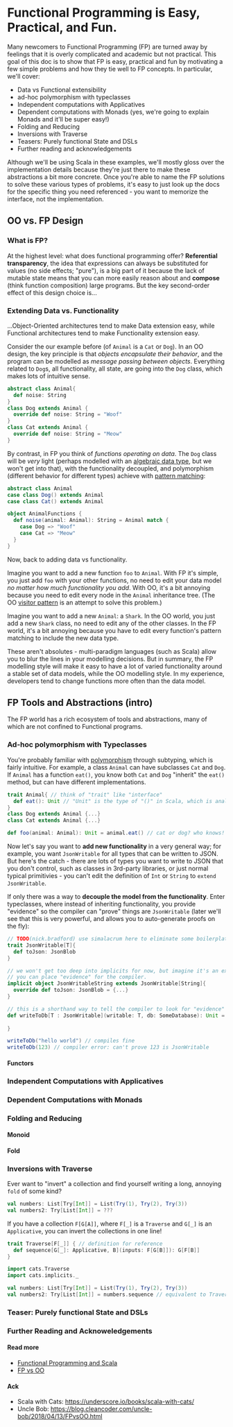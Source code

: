 # Functional Programming is Easy, Practical, and Fun.

Many newcomers to Functional Programming (FP) are turned away by feelings that it is overly complicated and academic but not practical. This goal of this doc is to show that FP is easy, practical and fun by motivating a few simple problems and how they tie well to FP concepts. In particular, we'll cover:

* Data vs Functional extensibility
* ad-hoc polymorphism with typeclasses
* Independent computations with Applicatives
* Dependent computations with Monads (yes, we're going to explain Monads and it'll be super easy!)
* Folding and Reducing
* Inversions with Traverse
* Teasers: Purely functional State and DSLs
* Further reading and acknowledgements

Although we'll be using Scala in these examples, we'll mostly gloss over the implementation details because they're just there to make these abstractions a bit more concrete. Once you're able to name the FP solutions to solve these various types of problems, it's easy to just look up the docs for the specific thing you need referenced - you want to memorize the interface, not the implementation.

## OO vs. FP Design
### What is FP?
At the highest level: what does functional programming offer? **Referential transparency**, the idea that expressions can always be substituted for values (no side effects; "pure"), is a big part of it because the lack of mutable state means that you can more easily reason about and **compose** (think function composition) large programs. But the key second-order effect of this design choice is...

### Extending Data vs. Functionality
...Object-Oriented architectures tend to make Data extension easy, while Functional architectures tend to make Functionality extension easy. 

Consider the our example before (of `Animal` is a `Cat` or `Dog`). In an OO design, the key principle is that *objects encapsulate their behavior*, and the program can be modelled as *message passing between objects*. Everything related to `Dog`s, all functionality, all state, are going into the `Dog` class, which makes lots of intuitive sense.

```scala
abstract class Animal{
  def noise: String
}
class Dog extends Animal {
  override def noise: String = "Woof"
}
class Cat extends Animal {
  override def noise: String = "Meow"
}
```

By contrast, in FP you think of *functions operating on data*. The `Dog` class will be *very* light (perhaps modelled with an [algebraic data type](https://en.wikipedia.org/wiki/Algebraic_data_type), but we won't get into that), with the functionality decoupled, and polymorphism (different behavior for different types) achieve with [pattern matching](https://docs.scala-lang.org/tour/pattern-matching.html):

```scala
abstract class Animal
case class Dog() extends Animal
case class Cat() extends Animal

object AnimalFunctions {
  def noise(animal: Animal): String = Animal match {
    case Dog => "Woof"
    case Cat => "Meow"
  }
}
```

Now, back to adding data vs functionality. 

Imagine you want to add a new function `foo` to `Animal`. With FP it's simple, you just add `foo` with your other functions, no need to edit your data model *no matter how much functionality you add*. With OO, it's a bit annoying because you need to edit every node in the `Animal` inheritance tree. (The OO [visitor pattern](https://en.wikipedia.org/wiki/Visitor_pattern) is an attempt to solve this problem.)

Imagine you want to add a new `Animal`: a `Shark`. In the OO world, you just add a new `Shark` class, no need to edit any of the other classes. In the FP world, it's a bit annoying because you have to edit every function's pattern matching to include the new data type.

These aren't absolutes - multi-paradigm languages (such as Scala) allow you to blur the lines in your modelling decisions. But in summary, the FP modelling style will make it easy to have a lot of varied functionality around a stable set of data models, while the OO modelling style. In my experience, developers tend to change functions more often than the data model.

## FP Tools and Abstractions (intro)
The FP world has a rich ecosystem of tools and abstractions, many of which are not confined to Functional programs. 

### Ad-hoc polymorphism with Typeclasses
You're probably familiar with [polymorphism](https://en.wikipedia.org/wiki/Polymorphism_(computer_science)) through subtyping, which is fairly intuitive. For example, a class `Animal` can have subclasses `Cat` and `Dog`. If `Animal` has a function `eat()`, you know both `Cat` and `Dog` "inherit" the `eat()` method, but can have different implementations.

```scala
trait Animal{ // think of "trait" like "interface"
  def eat(): Unit // "Unit" is the type of "()" in Scala, which is analagous to "void" in Java.
}
class Dog extends Animal {...}
class Cat extends Animal {...}

def foo(animal: Animal): Unit = animal.eat() // cat or dog? who knows!

```

Now let's say you want to **add new functionality** in a very general way; for example, you want `JsonWritable` for all types that can be written to JSON. But here's the catch - there are lots of types you want to write to JSON that you don't control, such as classes in 3rd-party libraries, or just normal typical primitivies - you can't edit the definition of `Int` or `String` to `extend JsonWritable`. 

If only there was a way to **decouple the model from the functionality**. Enter typeclasses, where instead of inheriting functionality, you provide "evidence" so the compiler can "prove" things are `JsonWritable` (later we'll see that this is very powerful, and allows you to auto-generate proofs on the fly):

```scala
// TODO(nick.bradford) use simalacrum here to eliminate some boilerplate?
trait JsonWritable[T]{
  def toJson: JsonBlob
}

// we won't get too deep into implicits for now, but imagine it's an extra scope 
// you can place "evidence" for the compiler.
implicit object JsonWritableString extends JsonWritable[String]{
  override def toJson: JsonBlob = {...}
}

// this is a shorthand way to tell the compiler to look for "evidence" that T is JsonWritable.
def writeToDb[T : JsonWritable](writable: T, db: SomeDatabase): Unit = {
    
}

writeToDb("hello world") // compiles fine
writeToDb(123) // compiler error: can't prove 123 is JsonWritable

```





#### Functors

### Independent Computations with Applicatives

### Dependent Computations with Monads

### Folding and Reducing

#### Monoid

#### Fold

### Inversions with Traverse
Ever want to "invert" a collection and find yourself writing a long, annoying `fold` of some kind?
```scala
val numbers: List[Try[Int]] = List(Try(1), Try(2), Try(3))
val numbers2: Try[List[Int]] = ???
```

If you have a collection `F[G[A]]`, where `F[_]` is a `Traverse` and `G[_]` is an `Applicative`, you can invert the collections in one line!

```scala
trait Traverse[F[_]] { // definition for reference
  def sequence[G[_]: Applicative, B](inputs: F[G[B]]): G[F[B]]
}

import cats.Traverse
import cats.implicits._

val numbers: List[Try[Int]] = List(Try(1), Try(2), Try(3))
val numbers2: Try[List[Int]] = numbers.sequence // equivalent to Traverse[List].sequence(numbers)
```

### Teaser: Purely functional State and DSLs

### Further Reading and Acknoweledgements

#### Read more
* [Functional Programming and Scala](https://docs.google.com/document/d/1-nUJLUGAYSW4vYvX2crEJ3f_QHSvuwcYporOPyCsEAw/edit#)
* [FP vs OO](https://docs.google.com/document/d/1OvToSVJdEz5YoEfPbquUSfYHVQkYyBpWWS1siTl_g8g/edit#heading=h.76z3gytmdt8l)

#### Ack
* Scala with Cats: https://underscore.io/books/scala-with-cats/
* Uncle Bob: https://blog.cleancoder.com/uncle-bob/2018/04/13/FPvsOO.html
